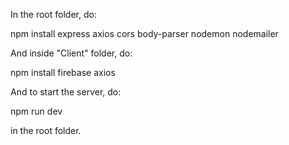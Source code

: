 In the root folder, do:

npm install express axios cors body-parser nodemon nodemailer

And inside "Client" folder, do:

npm install firebase axios

And to start the server, do:

npm run dev

in the root folder.
